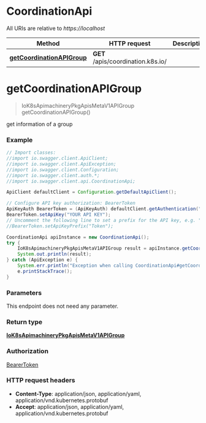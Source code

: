 # CoordinationApi

All URIs are relative to *https://localhost*

Method | HTTP request | Description
------------- | ------------- | -------------
[**getCoordinationAPIGroup**](CoordinationApi.md#getCoordinationAPIGroup) | **GET** /apis/coordination.k8s.io/ | 


<a name="getCoordinationAPIGroup"></a>
# **getCoordinationAPIGroup**
> IoK8sApimachineryPkgApisMetaV1APIGroup getCoordinationAPIGroup()



get information of a group

### Example
```java
// Import classes:
//import io.swagger.client.ApiClient;
//import io.swagger.client.ApiException;
//import io.swagger.client.Configuration;
//import io.swagger.client.auth.*;
//import io.swagger.client.api.CoordinationApi;

ApiClient defaultClient = Configuration.getDefaultApiClient();

// Configure API key authorization: BearerToken
ApiKeyAuth BearerToken = (ApiKeyAuth) defaultClient.getAuthentication("BearerToken");
BearerToken.setApiKey("YOUR API KEY");
// Uncomment the following line to set a prefix for the API key, e.g. "Token" (defaults to null)
//BearerToken.setApiKeyPrefix("Token");

CoordinationApi apiInstance = new CoordinationApi();
try {
    IoK8sApimachineryPkgApisMetaV1APIGroup result = apiInstance.getCoordinationAPIGroup();
    System.out.println(result);
} catch (ApiException e) {
    System.err.println("Exception when calling CoordinationApi#getCoordinationAPIGroup");
    e.printStackTrace();
}
```

### Parameters
This endpoint does not need any parameter.

### Return type

[**IoK8sApimachineryPkgApisMetaV1APIGroup**](IoK8sApimachineryPkgApisMetaV1APIGroup.md)

### Authorization

[BearerToken](../README.md#BearerToken)

### HTTP request headers

 - **Content-Type**: application/json, application/yaml, application/vnd.kubernetes.protobuf
 - **Accept**: application/json, application/yaml, application/vnd.kubernetes.protobuf


